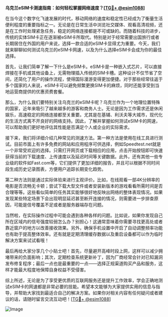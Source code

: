 **乌克兰eSIM卡测速指南：如何轻松掌握网络速度？[[TG💪+ @esim1088](https://t.me/s/esim1088)]**

在当今这个数字化飞速发展的时代，移动网络的速度和稳定性已经成为了衡量生活便利程度的重要指标之一。无论是在日常生活中浏览社交媒体、观看高清视频，还是在工作时处理紧急任务，稳定的网络连接都是不可或缺的。而随着科技的进步，传统的实体SIM卡正在逐渐被eSIM卡所取代。特别是对于经常需要出国旅行或者长期居住在外国的用户来说，选择一款合适的eSIM卡显得尤为重要。今天，我们就来聊聊如何测试乌克兰的eSIM卡网速，以及为什么选择eSIM卡会成为你的最佳选择。

首先，让我们简单了解一下什么是eSIM卡。eSIM卡是一种嵌入式芯片，可以直接焊接在手机或其他设备上，无需物理插入传统的SIM卡槽。这种设计不仅节省了空间，还简化了用户的操作流程，使得国际漫游变得更加便捷。对于那些经常往返于多个国家的人来说，eSIM卡可以避免频繁更换SIM卡的麻烦，同时还能享受到当地运营商提供的优惠资费套餐。

那么，为什么我们要特别关注乌克兰的eSIM卡呢？乌克兰作为一个地理位置特殊的国家，近年来吸引了越来越多的游客和商务人士。无论是因为工作需求还是休闲娱乐，高速稳定的网络连接都至关重要。尤其是在基辅、利沃夫等大城市，现代化的生活方式离不开良好的网络支持。因此，了解并掌握如何测试eSIM卡的网速，可以帮助我们更好地评估其性能是否满足个人或企业的实际需求。

接下来，我们将详细介绍几种常见的测速方法。第一种方法是使用在线工具进行测试。目前市面上有许多免费的网站和应用程序可供选择，例如Speedtest.net就是一个非常受欢迎的选择。只需打开网页或下载相应的应用，点击开始按钮即可快速获得当前的下载速度、上传速度以及延迟时间等关键数据。此外，还有其他一些专业级的软件如Fast.com等，它们提供了更加详细的报告，并且可以根据不同时间段生成历史记录图表，方便用户追踪长期变化趋势。

第二种方法则是通过实际体验来进行主观评价。比如，在线观看一部4K分辨率的电影是否流畅无卡顿；尝试下载大型文件或者安装新版本的游戏看看所需时间是否合理等等。这些看似简单的任务其实能够很好地反映出网络的整体表现情况。如果发现某些特定场景下会出现明显延迟甚至断开连接的情况，则需要进一步排查原因，可能是信号覆盖不足或者是服务器端存在问题。

当然啦，在实际操作过程中可能会遇到各种各样的问题。比如说，如果你发现自己所在区域内的信号强度较弱怎么办？别担心！这通常意味着你需要寻找更高处或者靠近窗户的地方以改善接收效果。另外，确保手机设置中开启了自动调整频率功能也有助于提高整体效率。还有就是定期清理缓存数据以及重启设备都可以作为临时解决方案来试试看哦！

最后再给大家分享几个小贴士吧！首先，尽量避开高峰时段上网，这样可以减少拥堵带来的负面影响；其次，定期检查系统更新补丁，因为厂商经常会针对已知漏洞发布修复程序；最后一点也是最重要的一点——选择正规渠道购买产品和服务，这样才能最大程度地保障自身权益不受侵害。

综上所述，无论是为了享受更优质的互联网服务还是提升工作效率，学会正确地测试eSIM卡的网速都是非常必要的技能。希望本文能够为大家提供实用的信息与指导，并帮助大家找到最适合自己的解决方案。如果你对相关内容有任何疑问或者建议的话，请随时留言交流互动吧！[[TG💪+ @esim1088](https://t.me/s/esim1088)] 

![Image](https://i.postimg.cc/4NQfJmqS/Snipaste-2025-05-13-00-14-12.png)